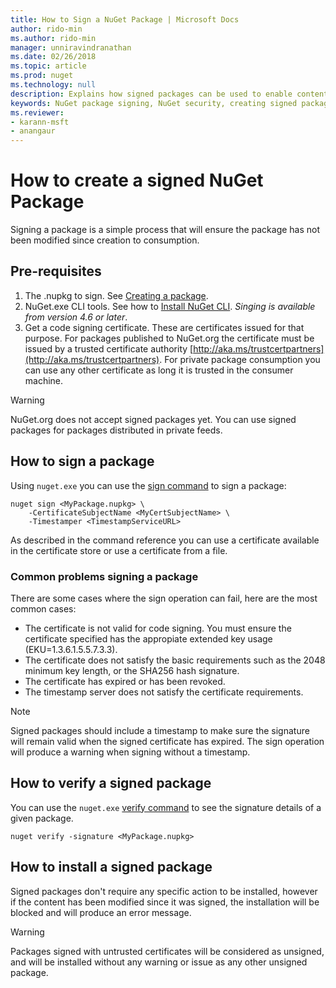 ```yaml
---
title: How to Sign a NuGet Package | Microsoft Docs
author: rido-min
ms.author: rido-min
manager: unniravindranathan
ms.date: 02/26/2018
ms.topic: article
ms.prod: nuget
ms.technology: null
description: Explains how signed packages can be used to enable content integrity verification
keywords: NuGet package signing, NuGet security, creating signed packages
ms.reviewer:
- karann-msft
- anangaur
---
```


# How to create a signed NuGet Package

Signing a package is a simple process that will ensure the package has not been modified since creation to consumption.

## Pre-requisites

1. The .nupkg to sign. See [Creating a package](creating-a-package.md).
2. NuGet.exe CLI tools. See how to [Install NuGet CLI](../install-nuget-client-tools.md#nugetexe-cli). *Singing is available from version 4.6 or later*.
3. Get a code signing certificate. These are certificates issued for that purpose. For packages published to NuGet.org the certificate must be issued by a trusted certificate authority [http://aka.ms/trustcertpartners](http://aka.ms/trustcertpartners). For private package consumption you can use any other certificate as long it is trusted in the consumer machine.  


> [!Warning] 
> NuGet.org does not accept signed packages yet. You can use signed packages for packages distributed in private feeds.


## How to sign a package

Using `nuget.exe` you can use the [sign command](../tools/cli-ref-sign) to sign a package:

```cli
nuget sign <MyPackage.nupkg> \
    -CertificateSubjectName <MyCertSubjectName> \
    -Timestamper <TimestampServiceURL>
```

As described in the command reference you can use a certificate available in the certificate store or use a certificate from a file.

### Common problems signing a package

There are some cases where the sign operation can fail, here are the most common cases:
- The certificate is not valid for code signing. You must ensure the certificate specified has the appropiate extended key usage (EKU=1.3.6.1.5.5.7.3.3).
- The certificate does not satisfy the basic requirements such as the 2048 minimum key length, or the SHA256 hash signature.
- The certificate has expired or has been revoked.
- The timestamp server does not satisfy the certificate requirements.

> [!Note]
> Signed packages should include a timestamp to make sure the signature will remain valid when the signed certificate has expired. The sign operation will produce a warning when signing without a timestamp.


## How to verify a signed package

You can use the `nuget.exe` [verify command](../tools/cli-ref-verify) to see the signature details of a given package.

```cli
nuget verify -signature <MyPackage.nupkg>
```

## How to install a signed package

Signed packages don't require any specific action to be installed, however if the content has been modified since it was signed, the installation will be blocked and will produce an error message.

> [!Warning]
> Packages signed with untrusted certificates will be considered as unsigned, and will be installed without any warning or issue as any other unsigned package.



